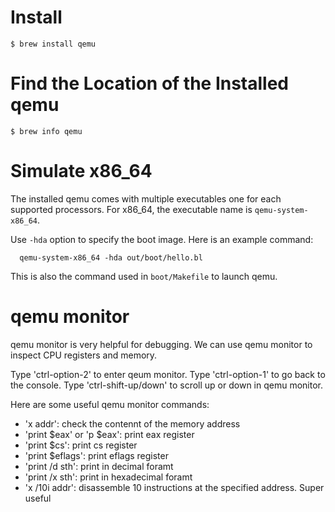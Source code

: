 # Install
`$ brew install qemu`

# Find the Location of the Installed qemu
`$ brew info qemu`

# Simulate x86_64
The installed qemu comes with multiple executables one for each supported processors. For x86_64, the executable name is `qemu-system-x86_64`.

Use `-hda` option to specify the boot image. Here is an example command:
```
  qemu-system-x86_64 -hda out/boot/hello.bl
```
This is also the command used in `boot/Makefile` to launch qemu.

# qemu monitor
qemu monitor is very helpful for debugging. We can use qemu monitor to inspect CPU registers and memory.

Type 'ctrl-option-2' to enter qeum monitor. Type 'ctrl-option-1' to go back to the console.
Type 'ctrl-shift-up/down' to scroll up or down in qemu monitor.

Here are some useful qemu monitor commands:

- 'x addr': check the contennt of the memory address
- 'print $eax' or 'p $eax': print eax register
- 'print $cs': print cs register
- 'print $eflags': print eflags register
- 'print /d sth': print in decimal foramt
- 'print /x sth': print in hexadecimal foramt
- 'x /10i addr': disassemble 10 instructions at the specified address. Super useful
